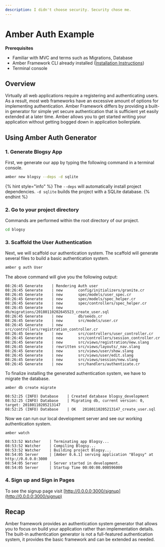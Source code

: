 ```yaml
---
description: I didn't choose security. Security chose me.
---
```


# Amber Auth Example

**Prerequisites**

* Familiar with MVC and terms such as Migrations, Database
* Amber Framework CLI already installed \([Installation Instructions](../getting-started/installation.md)\)
* Terminal console

## Overview

Virtually all web applications require a registering and authenticating users. As a result, most web frameworks have an excessive amount of options for implementing authentication. Amber Framework differs by providing a built-in generator for simple yet secure authentication that is sufficient yet easily extended at a later time. Amber allows you to get started writing your application without getting bogged down in application boilerplate.

## Using Amber Auth Generator

### 1. Generate Blogsy App

First, we generate our app by typing the following command in a terminal console.

```bash
amber new blogsy --deps -d sqlite
```

{% hint style="info" %}
The `--deps` will automatically install project dependencies. `-d sqlite` builds the project with a SQLite database.
{% endhint %}

### 2. Go to your project directory

Commands are performed within the root directory of our project.

```bash
cd blogsy
```

### 3. Scaffold the User Authentication

Next, we will scaffold our authentication system. The scaffold will generate several files to build a basic authentication system.

```bash
amber g auth User
```

The above command will give you the following output:

```text
08:26:45 Generate    | Rendering Auth user
08:26:45 Generate    | new       config/initializers/granite.cr
08:26:45 Generate    | new       spec/models/user_spec.cr
08:26:45 Generate    | new       spec/models/spec_helper.cr
08:26:45 Generate    | new       spec/controllers/spec_helper.cr
08:26:45 Generate    | new       db/migrations/20180110202645523_create_user.sql
08:26:45 Generate    | new       db/seeds.cr
08:26:45 Generate    | new       src/models/user.cr
08:26:45 Generate    | new       src/controllers/registration_controller.cr
08:26:45 Generate    | new       src/controllers/user_controller.cr
08:26:45 Generate    | new       src/controllers/session_controller.cr
08:26:45 Generate    | new       src/views/registration/new.slang
08:26:45 Generate    | rewritten src/views/layouts/_nav.slang
08:26:45 Generate    | new       src/views/user/show.slang
08:26:45 Generate    | new       src/views/user/edit.slang
08:26:45 Generate    | new       src/views/session/new.slang
08:26:45 Generate    | new       src/handlers/authenticate.cr
```

To finalize installing the generated authentication system, we have to migrate the database.

```text
amber db create migrate
```

```text
08:52:25 (INFO) Database    | Created database blogsy_development
08:52:25 (INFO) Database    | Migrating db, current version: 0, target: 20180110205213147
08:52:25 (INFO) Database    | OK   20180110205213147_create_user.sql
```

Now we can run our local development server and see our working authentication system.

```text
amber watch
```

```text
08:53:52 Watcher    | Terminating app Blogsy...
08:53:52 Watcher    | Compiling Blogsy...
08:53:52 Watcher    | Building project Blogsy...
08:54:05 Server     | [Amber 0.6.1] serving application "Blogsy" at http://0.0.0.0:3000
08:54:05 Server     | Server started in development.
08:54:05 Server     | Startup Time 00:00:00.000596000
```

### 4. Sign up and Sign in Pages

To see the signup page visit [http://0.0.0.0:3000/signup](http://0.0.0.0:3000/signup)

## Recap

Amber framework provides an authentication system generator that allows you to focus on build your application rather than implementation details. The built-in authentication generator is not a full-featured authentication system, it provides the basic framework and can be extended as needed.

